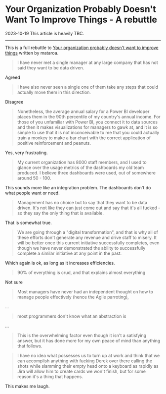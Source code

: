 # Your Organization Probably Doesn't Want To Improve Things - A rebuttle

2023-10-19 This article is heavily TBC.

----

This is a full rebuttle to [Your organization probably doesn't want to improve things](https://ludic.mataroa.blog/blog/your-organization-probably-doesnt-want-to-improve-things/) written by mataroa.

> I have never met a single manager at any large company that has not said they want to be data driven.

Agreed

> I have also never seen a single one of them take any steps that could actually move them in this direction.

Disagree

> Nonetheless, the average annual salary for a Power BI developer places them in the 90th percentile of my country's annual income. For those of you unfamiliar with Power BI, you connect it to data sources and then it makes visualizations for managers to gawk at, and it is so simple to use that it is not inconceivable to me that you could actually train a monkey to make a bar chart with the correct application of positive reinforcement and peanuts.

Yes, very frustrating.

> My current organization has 8000 staff members, and I used to glance over the usage metrics of the dashboards my old team produced. I believe three dashboards were used, out of somewhere around 50 - 100. 

This sounds more like an integration problem. The dashboards don't do what people want or need.

> Management has no choice but to say that they want to be data driven. It's not like they can just come out and say that it's all fucked - so they say the only thing that is available. 

That is somewhat true.

> We are going through a "digital transformation", and that is why all of these efforts don't generate any revenue and drive staff to misery. It will be better once this current initiative successfully completes, even though we have never demonstrated the ability to successfully complete a similar initiative at any point in the past.

Which again is ok, as long as it increases efficiencies.

> 90% of everything is crud, and that explains almost everything

Not sure

> Most managers have never had an independent thought on how to manage people effectively (hence the Agile parroting),

...

> most programmers don't know what an abstraction is

...

> This is the overwhelming factor even though it isn't a satisfying answer, but it has done more for my own peace of mind than anything that follows.

> I have no idea what possesses us to turn up at work and think that we can accomplish anything with fucking Derek over there calling the shots while slamming their empty head onto a keyboard as rapidly as Jira will allow him to create cards we won't finish, but for some reason it's a thing that happens.

This makes me laugh.

